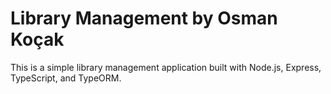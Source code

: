 # Library Management by Osman Koçak

This is a simple library management application built with Node.js, Express, TypeScript, and TypeORM.
